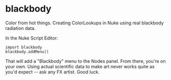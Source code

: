 blackbody
=========

Color from hot things. Creating ColorLookups in Nuke using real blackbody radiation data.

In the Nuke Script Editor:

    import blackbody
    blackbody.addMenu()

That will add a "Blackbody" menu to the Nodes panel. From there, you're on your own. Using actual scientific data to make art never works quite as you'd expect -- ask any FX artist. Good luck.

